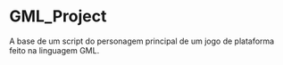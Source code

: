 # GML_Project
A base de um script do personagem principal de um jogo de plataforma feito na linguagem GML.
